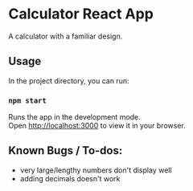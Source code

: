 # Calculator React App

A calculator with a familiar design.

## Usage

In the project directory, you can run:

### `npm start`

Runs the app in the development mode.\
Open [http://localhost:3000](http://localhost:3000) to view it in your browser.

## Known Bugs / To-dos:
- very large/lengthy numbers don't display well
- adding decimals doesn't work
